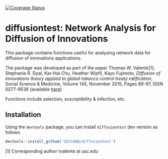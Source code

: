 [![Coverage Status](https://coveralls.io/repos/USCCANA/diffusiontest/badge.svg?branch=master&service=github)](https://coveralls.io/github/USCCANA/diffusiontest?branch=master)

diffusiontest: Network Analysis for Diffusion of Innovations
============================================================

This package contains functions useful for analyzing network data for diffusion of innovations applications.

The package was developed as part of the paper Thomas W. Valente[1], Stephanie R. Dyal, Kar-Hai Chu, Heather Wipfli, Kayo Fujimoto, *Diffusion of innovations theory applied to global tobacco control treaty ratification*, Social Science & Medicine, Volume 145, November 2015, Pages 89-97, ISSN 0277-9536 (available [here](http://www.sciencedirect.com/science/article/pii/S027795361530143X))

Functions include selection, susceptibility & infection, etc.

Installation
------------

Using the `devtools` package, you can install `diffusiontest` dev version as follows

``` r
devtools::install_github('USCCANA/diffusiontest')
```

[1] Corresponding author tvalente at usc.edu
